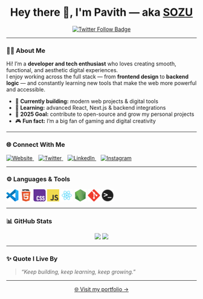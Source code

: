 <h1 align="center">Hey there 👋, I'm Pavith — aka <a href="https://pavithyatawara.netlify.app/">SOZU</a></h1>

<p align="center">
  <a href="https://twitter.com/Pavith_Yatawara">
    <img src="https://img.shields.io/twitter/follow/Pavith_Yatawara?color=1DA1F2&logo=twitter&style=for-the-badge" alt="Twitter Follow Badge" />
  </a>
</p>

---

### 🧑‍💻 About Me  

Hi! I’m a **developer and tech enthusiast** who loves creating smooth, functional, and aesthetic digital experiences.  
I enjoy working across the full stack — from **frontend design** to **backend logic** — and constantly learning new tools that make the web more powerful and accessible.  

- 🚀 **Currently building:** modern web projects & digital tools  
- 🌱 **Learning:** advanced React, Next.js & backend integrations  
- 🎯 **2025 Goal:** contribute to open-source and grow my personal projects  
- 🎮 **Fun fact:** I’m a big fan of gaming and digital creativity  

---

### 🌐 Connect With Me  

<p align="left">
  <a href="https://pavithyatawara.netlify.app/" target="_blank">
    <img alt="Website" title="Portfolio" width="32px" src="https://cdn-icons-png.flaticon.com/512/11301/11301072.png" />
  </a>
  &nbsp;&nbsp;
  <a href="https://twitter.com/Pavith_Yatawara" target="_blank">
    <img alt="Twitter" title="Twitter" width="32px" src="https://cdn-icons-png.flaticon.com/512/179/179342.png" />
  </a>
  &nbsp;&nbsp;
  <a href="https://www.linkedin.com/in/pavith-yatawara-8037a81b1/" target="_blank">
    <img alt="LinkedIn" title="LinkedIn" width="32px" src="https://cdn-icons-png.flaticon.com/512/145/145807.png" />
  </a>
  &nbsp;&nbsp;
  <a href="https://www.instagram.com/pavith.ya___/" target="_blank">
    <img alt="Instagram" title="Instagram" width="32px" src="https://i.ibb.co/Yy7WMnY/3955024.png" />
  </a>
</p>

---

### ⚙️ Languages & Tools  

<p align="left">
  <img alt="Visual Studio Code" width="32px" src="https://raw.githubusercontent.com/github/explore/main/topics/visual-studio-code/visual-studio-code.png" />
  <img alt="HTML5" width="32px" src="https://raw.githubusercontent.com/github/explore/main/topics/html/html.png" />
  <img alt="CSS3" width="32px" src="https://raw.githubusercontent.com/github/explore/main/topics/css/css.png" />
  <img alt="JavaScript" width="32px" src="https://raw.githubusercontent.com/github/explore/main/topics/javascript/javascript.png" />
  <img alt="React" width="32px" src="https://raw.githubusercontent.com/github/explore/main/topics/react/react.png" />
  <img alt="Node.js" width="32px" src="https://raw.githubusercontent.com/github/explore/main/topics/nodejs/nodejs.png" />
  <img alt="Git" width="32px" src="https://raw.githubusercontent.com/github/explore/main/topics/git/git.png" />
  <img alt="Terminal" width="32px" src="https://raw.githubusercontent.com/github/explore/main/topics/terminal/terminal.png" />
</p>

---

### 📊 GitHub Stats  

<p align="center">
  <img height="160em" src="https://github-readme-stats.vercel.app/api?username=sozu-dev&show_icons=true&theme=tokyonight&hide_border=true" />
  <img height="160em" src="https://github-readme-streak-stats.herokuapp.com/?user=sozu-dev&theme=tokyonight&hide_border=true" />
</p>

---

### ✨ Quote I Live By  

> _“Keep building, keep learning, keep growing.”_

---

<p align="center">
  <a href="https://pavithyatawara.netlify.app/">🌐 Visit my portfolio →</a>
</p>

